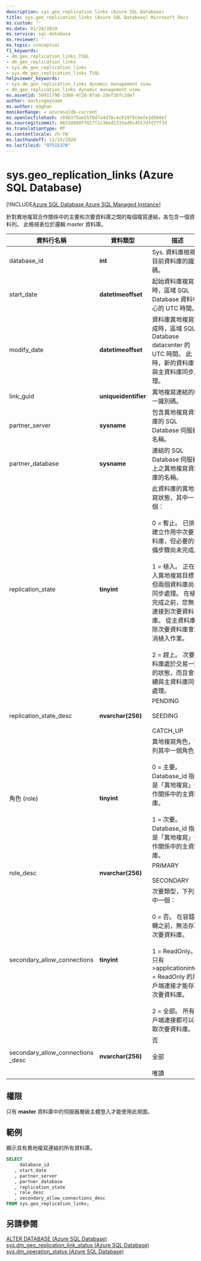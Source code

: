 ```yaml
---
description: sys.geo_replication_links (Azure SQL Database)
title: sys.geo_replication_links (Azure SQL Database) Microsoft Docs
ms.custom: ''
ms.date: 01/28/2019
ms.service: sql-database
ms.reviewer: ''
ms.topic: conceptual
f1_keywords:
- dm_geo_replication_links_TSQL
- dm_geo_replication_links
- sys.dm_geo_replication_links
- sys.dm_geo_replication_links_TSQL
helpviewer_keywords:
- sys.dm_geo_replication_links dynamic management view
- dm_geo_replication_links dynamic management view
ms.assetid: 58911798-1d60-4f28-87ab-2def2bfc3de7
author: markingmyname
ms.author: maghan
monikerRange: = azuresqldb-current
ms.openlocfilehash: c69b375ae55f8d7a4d76c4c619f9c9afe1d50def
ms.sourcegitcommit: 86534989f7827f1c36ed1333ad9c4557dfd77f3d
ms.translationtype: MT
ms.contentlocale: zh-TW
ms.lasthandoff: 12/15/2020
ms.locfileid: "97515370"
---
```

# <a name="sysgeo_replication_links-azure-sql-database"></a>sys.geo_replication_links (Azure SQL Database)

[!INCLUDE[Azure SQL Database Azure SQL Managed Instance](../../includes/applies-to-version/asdb-asdbmi.md)]

  針對異地複寫合作關係中的主要和次要資料庫之間的每個複寫連結，各包含一個資料列。 此檢視表位於邏輯 master 資料庫。  
  
|資料行名稱|資料類型|描述|  
|-----------------|---------------|-----------------|  
|database_id|**int**|Sys. 資料庫檢視中目前資料庫的識別碼。|  
|start_date|**datetimeoffset**|起始資料庫複寫時，區域 SQL Database 資料中心的 UTC 時間。|  
|modify_date|**datetimeoffset**|資料庫異地複寫完成時，區域 SQL Database datacenter 的 UTC 時間。 此時，新的資料庫會與主資料庫同步處理。|  
|link_guid|**uniqueidentifier**|異地複寫連結的唯一識別碼。|  
|partner_server|**sysname**|包含異地複寫資料庫的 SQL Database 伺服器名稱。|  
|partner_database|**sysname**|連結的 SQL Database 伺服器上之異地複寫資料庫的名稱。|  
|replication_state|**tinyint**|此資料庫的異地複寫狀態，其中一個：<br /><br /> 0 = 暫止。 已排程建立作用中次要資料庫，但必要的準備步驟尚未完成。<br /><br /> 1 = 植入。 正在植入異地複寫目標，但兩個資料庫尚未同步處理。 在植入完成之前，您無法連接到次要資料庫。 從主資料庫移除次要資料庫會取消植入作業。<br /><br /> 2 = 趕上。 次要資料庫處於交易一致的狀態，而且會持續與主資料庫同步處理。|  
|replication_state_desc|**nvarchar(256)**|PENDING<br /><br /> SEEDING<br /><br /> CATCH_UP|  
|角色 (role)|**tinyint**|異地複寫角色，下列其中一個角色：<br /><br /> 0 = 主要。 Database_id 指的是「異地複寫」合作關係中的主資料庫。<br /><br /> 1 = 次要。  Database_id 指的是「異地複寫」合作關係中的主資料庫。|  
|role_desc|**nvarchar(256)**|PRIMARY<br /><br /> SECONDARY|  
|secondary_allow_connections|**tinyint**|次要類型，下列其中一個：<br /><br /> 0 = 否。 在容錯移轉之前，無法存取次要資料庫。<br /><br /> 1 = ReadOnly。 只有 >applicationintent = ReadOnly 的用戶端連接才能存取次要資料庫。<br /><br /> 2 = 全部。 所有用戶端連接都可以存取次要資料庫。|  
|secondary_allow_connections _desc|**nvarchar(256)**|否<br /><br /> 全部<br /><br /> 唯讀|  
  
## <a name="permissions"></a>權限

只有 **master** 資料庫中的伺服器層級主體登入才能使用此視圖。  
  
## <a name="example"></a>範例

顯示具有異地複寫連結的所有資料庫。  

```sql
SELECT
     database_id  
   , start_date  
   , partner_server  
   , partner_database  
   , replication_state  
   , role_desc  
   , secondary_allow_connections_desc
FROM sys.geo_replication_links;  
```

## <a name="see-also"></a>另請參閱

 [ALTER DATABASE (Azure SQL Database)](../../t-sql/statements/alter-database-transact-sql.md)   
 [sys.dm_geo_replication_link_status &#40;Azure SQL Database&#41;](../../relational-databases/system-dynamic-management-views/sys-dm-geo-replication-link-status-azure-sql-database.md)   
 [sys.dm_operation_status &#40;Azure SQL Database&#41;](../../relational-databases/system-dynamic-management-views/sys-dm-operation-status-azure-sql-database.md)
